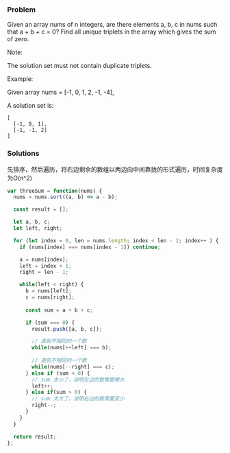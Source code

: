### Problem
Given an array nums of n integers, are there elements a, b, c in nums such that a + b + c = 0? Find all unique triplets in the array which gives the sum of zero.

Note:

The solution set must not contain duplicate triplets.

Example:

Given array nums = [-1, 0, 1, 2, -1, -4],

A solution set is:
```
[
  [-1, 0, 1],
  [-1, -1, 2]
]
```

### Solutions

先排序，然后遍历，将右边剩余的数组以两边向中间靠拢的形式遍历，时间复杂度为O(n^2)

```js
var threeSum = function(nums) {
  nums = nums.sort((a, b) => a - b);

  const result = [];

  let a, b, c;
  let left, right;

  for (let index = 0, len = nums.length; index < len - 2; index++ ) {
    if (nums[index] === nums[index - 1]) continue;

    a = nums[index];
    left = index + 1;
    right = len - 1;

    while(left < right) {
      b = nums[left];
      c = nums[right];
      
      const sum = a + b + c;

      if (sum === 0) {
        result.push([a, b, c]);

        // 直到不相同的一个数
        while(nums[++left] === b);
        
        // 直到不相同的一个数
        while(nums[--right] === c);
      } else if (sum < 0) {
        // sum 太小了，说明左边的数需要增大
        left++;
      } else if(sum > 0) {
        // sum 太大了，说明右边的数需要变小
        right--;
      }
    }
  }

  return result;
};
```